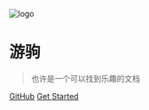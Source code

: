 ![logo](/cover.jpg)
<!-- 背景色 -->

# 游驹

> 也许是一个可以找到乐趣的文档

[GitHub](https://github.com/docsifyjs/docsify/)
[Get Started](README)